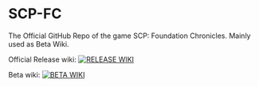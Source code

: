 # SCP-FC
The Official GitHub Repo of the game SCP: Foundation Chronicles. Mainly used as Beta Wiki.

Official Release wiki:
[![RELEASE WIKI](https://img.shields.io/badge/RELEASE_WIKI-ffffff?style=for-the-badge)](https://scp-fc.fandom.com/wiki/SCP:_Foundation_Chronicles_Wiki)

Beta wiki:
[![BETA WIKI](https://img.shields.io/badge/BETA_WIKI-ffffff?style=for-the-badge)](https://nalu-sgwc.github.io/SCP-FC/)